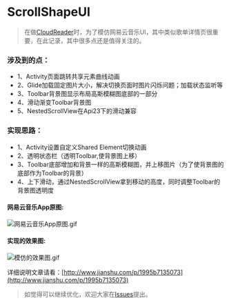 # ScrollShapeUI
> 在做[CloudReader](https://github.com/youlookwhat/CloudReader)时，为了模仿网易云音乐UI，其中类似歌单详情页很重要，在此记录，其中很多点还是值得关注的。

### 涉及到的点：
 - 1、Activity页面跳转共享元素曲线动画
 - 2、Glide加载固定图片大小，解决切换页面时图片闪烁问题；加载状态监听等
 - 3、Toolbar背景图显示布局高斯模糊图底部的一部分
 - 4、滑动渐变Toolbar背景图
 - 5、NestedScrollView在Api23下的滑动兼容
 
### 实现思路：
- 1、Activity设置自定义Shared Element切换动画
- 2、透明状态栏（透明Toolbar,使背景图上移）
- 3、Toolbar底部增加和背景一样的高斯模糊图，并上移图片（为了使背景图的底部作为Toolbar的背景）
- 4、上下滑动，通过NestedScrollView拿到移动的高度，同时调整Toolbar的背景图透明度

#### 网易云音乐App原图:
 ![网易云音乐App原图.gif](https://github.com/youlookwhat/ScrollShapeUI/blob/master/pic/yuan.gif)

#### 实现的效果图:
 ![模仿的效果图.gif](https://github.com/youlookwhat/ScrollShapeUI/blob/master/pic/scrollshapeui.gif) 
 


详细说明文章请看：[http://www.jianshu.com/p/1995b7135073](http://www.jianshu.com/p/1995b7135073)

> 如觉得可以继续优化，欢迎大家在[Issues](https://github.com/youlookwhat/ScrollShapeUI/issues)提出。

